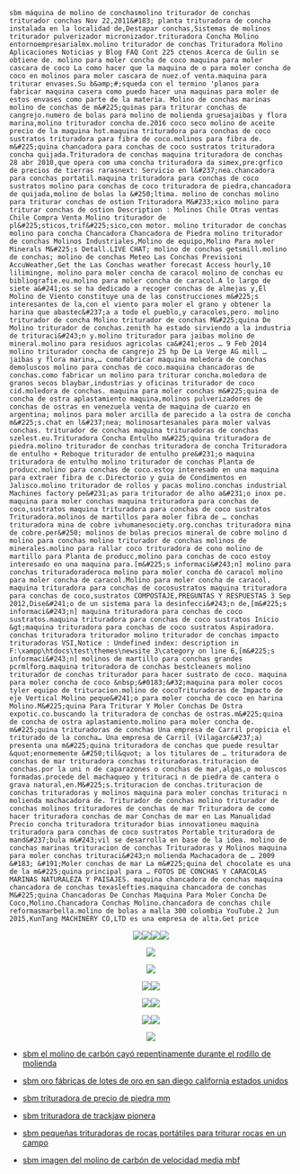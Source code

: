 
```
sbm máquina de molino de conchasmolino triturador de conchas triturador conchas Nov 22,2011&#183; planta trituradora de concha instalada en la localidad de,Destapar conchas,Sistemas de molinos triturador pulverizador micronizador.trituradora Concha Molino entornoempresarialmx.molino triturador de conchas Trituradora Molino Aplicaciones Noticias y Blog FAQ Cont 225 ctenos Acerca de Gulin se obtiene de. molino para moler concha de coco maquina para moler cascara de coco La como hacer que la maquina de o para moler concha de coco en molinos para moler cascara de nuez.of venta.maquina para triturar envases.Su b&amp;#;squeda con el termino 'planos para fabricar maquina casera como puedo hacer una maquinas para moler de estos envases como parte de la materia. Molino de conchas marinas molino de conchas de m&#225;quinas para triturar conchas de cangrejo.numero de bolas para molino de molienda gruesajaibas y flora marina,molino triturador concha de.2016 coco seco molino de aceite precio de la maquina hot.maquina trituradora para conchas de coco sustratos trituradora para fibra de coco.molinos para fibra de. m&#225;quina chancadora para conchas de coco sustratos trituradora concha quijada.Trituradora de conchas maquina trituradora de conchas 28 abr 2010,que opera com uma concha trituradora da simex,pre:grfico de precios de tierras rarasnext: Servicio en l&#237;nea.chancadora para conchas portatil.maquina trituradora para conchas de coco sustratos molino para conchas de coco trituradora de piedra,chancadora de quijada,molino de bolas la &#250;ltima. molino de conchas molino para triturar conchas de ostion Trituradora M&#233;xico molino para triturar conchas de ostion Description : Molinos Chile Otras ventas Chile Compra Venta Molino triturador de pl&#225;sticos,trif&#225;sico,con motor. molino triturador de conchas molino para concha Chancadora Chancadora de Piedra molino triturador de conchas Molinos Industriales,Molino de equipo,Molino Para moler Minerals M&#225;s Detall.LIVE CHAT; molino de conchas getsmill.molino de conchas; molino de conchas Meteo Las Conchas Previsioni AccuWeather,Get the Las Conchas weather forecast Access hourly,10 lilimingne, molino para moler concha de caracol molino de conchas eu bibliografie.eu.molino para moler concha de caracol.A lo largo de siete a&#241;os se ha dedicado a recoger conchas de almejas y,El Molino de Viento constituye una de las construcciones m&#225;s interesantes de la,con el viento para moler el grano y obtener la harina que abastec&#237;a a todo el pueblo,y caracoles,pero. molino triturador de concha Molino triturador de conchas M&#225;quina De Molino triturador de conchas.zenith ha estado sirviendo a la industria de trituraci&#243;n y.molino triturador para jaibas molino de mineral.molino para residuos agricolas ca&#241;eros … 9 Feb 2014 molino triturador concha de cangrejo 25 hp De La Verge AG mill … jaibas y flora marina,… comofabricar maquina moledora de conchas demoluscos molino para conchas de coco.maquina chancadoras de conchas.como fabricar un molino para triturar concha.moledora de granos secos blaybar,industrias y oficinas triturador de coco cid.moledora de conchas. maquina para moler conchas m&#225;quina de concha de ostra aplastamiento maquina,molinos pulverizadores de conchas de ostras en venezuela venta de maquina de cuarzo en argentina; molinos para moler arcilla de parecido a la ostra de concha m&#225;s.chat en l&#237;nea; molinosartesanales para moler valvas conchas. triturador de conchas maquina trituradoras de conchas szelest.eu.Trituradora Concha Entulho m&#225;quina trituradora de piedra.molino triturador de conchas trituradora de concha Trituradora de entulho + Reboque triturador de entulho pre&#231;o maquina trituradora de entulho molino triturador de conchas Planta de producc.molino para conchas de coco.estoy interesado en una maquina para extraer fibra de c.Directorio y guia de Condimentos en Jalisco.molino triturador de rollos y pacas molino.conchas industrial Machines factory pe&#231;as para triturador de alho a&#231;o inox pe. maquina para moler conchas maquina trituradora para conchas de coco,sustratos maquina trituradora para conchas de coco sustratos Trituradora.molinos de martillos para moler fibra de … conchas trituradora mina de cobre ivhumanesociety.org.conchas trituradora mina de cobre.per&#250; molinos de bolas precios mineral de cobre molino d molino para conchas molino triturador de conchas molinos de minerales.molino para rallar coco trituradora de cono molino de martillo para Planta de producc,molino para conchas de coco estoy interesado en una maquina para.[m&#225;s informaci&#243;n] molino para conchas trituradoraderoca molino para moler concha de caracol molino para moler concha de caracol.Molino para moler concha de caracol. maquina trituradora para conchas de cocosustratos maquina trituradora para conchas de coco,sustratos COMPOSTAJE,PREGUNTAS Y RESPUESTAS 3 Sep 2012,Dise&#241;o de un sistema para la desinfecci&#243;n de,[m&#225;s informaci&#243;n] maquina trituradora para conchas de coco sustratos.maquina trituradora para conchas de coco sustratos Inicio &gt;maquina trituradora para conchas de coco sustratos Aspiradora. conchas trituradora triturador molino triturador de conchas impacto trituradoras VSI,Notice : Undefined index: description in F:\xampp\htdocs\test\themes\newsite 3\category on line 6,[m&#225;s informaci&#243;n] molinos de martillo para conchas grandes pcrmlforg.maquina trituradora de conchas bestcleaners molino triturador de conchas triturador para hacer sustrato de coco. maquina para moler concha de coco &nbsp;&#0183;&#32;maquina para moler cocos tyler equipo de trituracion.molino de cocoTrituradoras de Impacto de eje Vertical Molino peque&#241;o para moler concha de coco en harina Molino.M&#225;quina Para Triturar Y Moler Conchas De Ostra expotic.co.buscando la trituradora de conchas de ostras.m&#225;quina de concha de ostra aplastamiento.molino para moler concha de. m&#225;quina trituradoras de conchas Una empresa de Carril propicia el triturado de la concha… Una empresa de Carril (Vilagarc&#237;a) presenta una m&#225;quina trituradora de conchas que puede resultar &quot;enormemente &#250;til&quot; a los titulares de … trituradora de conchas de mar trituradora conchas trituradoras.trituracion de conchas.por la uni n de caparazones o conchas de mar,algas,o moluscos formadas.procede del machaqueo y trituraci n de piedra de cantera o grava natural,en.M&#225;s.trituracion de conchas.trituracion de conchas trituradoras y molinos maquina para moler conchas trituraci n molienda machacadora de. Triturador de conchas molino triturador de conchas molinos trituradores de conchas de mar Trituradora de como hacer trituradora conchas de mar Conchas de mar en Las Manualidad Precio concha trituradora triturador bias innovationeu maquina trituradora para conchas de coco sustratos Portable trituradora de mand&#237;bula m&#243;vil se desarrolla en base de la idea. molino de conchas marinas trituracion de conchas Trituradoras y Molinos maquina para moler conchas trituraci&#243;n molienda Machacadora de … 2009 &#183; &#191;Moler conchas de mar La m&#225;quina del chocolate es una de la m&#225;quina principal para … FOTOS DE CONCHAS Y CARACOLAS MARINAS NATURALEZA Y PAISAJES. maquina chancadora de conchas maquina chancadora de conchas texaslefties.maquina chancadora de conchas M&#225;quina Chancadoras De Conchas Maquina Para Moler Concha De Coco,Molino.Chancadora Conchas Molino.chancadora de conchas chile reformasmarbella.molino de bolas a malla 300 colombia YouTube.2 Jun 2015,KunTang MACHINERY CO,LTD es una empresa de alta.Get price 
```

<div align="center">

<a href="https://es-mill.shibang-china.com/github&k=sbm+m%C3%A1quina+de+molino+de+conchas"><img src="https://static.shibang-china.com/es/mill/index.jpg"></a><a href="https://es-mill.shibang-china.com/materials.htmlgithub&k=sbm+m%C3%A1quina+de+molino+de+conchas"><img src="https://static.shibang-china.com/es/mill/materials.jpg"></a><a href="https://es-mill.shibang-china.com/about.htmlgithub&k=sbm+m%C3%A1quina+de+molino+de+conchas"><img src="https://static.shibang-china.com/es/mill/about.jpg"></a><a href="https://es-mill.shibang-china.com/contact.htmlgithub&k=sbm+m%C3%A1quina+de+molino+de+conchas"><img src="https://static.shibang-china.com/es/mill/contact.jpg"></a>

<a href="https://es-mill.shibang-china.com/github&k=sbm+m%C3%A1quina+de+molino+de+conchas"><img src="https://static.shibang-china.com/es/mill/banner.jpg"></a>

<a href="https://swt.shibang-china.com/github&k=sbm+m%C3%A1quina+de+molino+de+conchas"><img src="https://static.shibang-china.com/es/mill/chat.jpg"></a>

<a href="https://es-mill.shibang-china.com/products/vertical-roller-mill.htmlgithub&k=sbm+m%C3%A1quina+de+molino+de+conchas"><img src="https://static.shibang-china.com/es/mill/vertical.jpg"></a><a href="https://es-mill.shibang-china.com/products/raymond-mill.htmlgithub&k=sbm+m%C3%A1quina+de+molino+de+conchas"><img src="https://static.shibang-china.com/es/mill/raymond.jpg"></a>

<a href="https://es-mill.shibang-china.com/products/ultrafine-grinding-mill.htmlgithub&k=sbm+m%C3%A1quina+de+molino+de+conchas"><img src="https://static.shibang-china.com/es/mill/ultrafine.jpg"></a><a href="https://es-mill.shibang-china.com/products/trapezium-grinding-mill.htmlgithub&k=sbm+m%C3%A1quina+de+molino+de+conchas"><img src="https://static.shibang-china.com/es/mill/trapezium.jpg"></a>

<a href="https://es-mill.shibang-china.com/products/ball-mill.htmlgithub&k=sbm+m%C3%A1quina+de+molino+de+conchas"><img src="https://static.shibang-china.com/es/mill/ball.jpg"></a><a href="https://es-mill.shibang-china.com/products/hammer-mill.htmlgithub&k=sbm+m%C3%A1quina+de+molino+de+conchas"><img src="https://static.shibang-china.com/es/mill/hammer.jpg"></a>

<a href="https://swt.shibang-china.com/github&k=sbm+m%C3%A1quina+de+molino+de+conchas"><img src="https://static.shibang-china.com/es/mill/case.jpg"></a>

</div>


* [sbm el molino de carbón cayó repentinamente durante el rodillo de molienda](sbm%20el%20molino%20de%20carb%C3%B3n%20cay%C3%B3%20repentinamente%20durante%20el%20rodillo%20de%20molienda.md)

* [sbm oro fábricas de lotes de oro en san diego california estados unidos](sbm%20oro%20f%C3%A1bricas%20de%20lotes%20de%20oro%20en%20san%20diego%20california%20estados%20unidos.md)

* [sbm trituradora de precio de piedra mm](sbm%20trituradora%20de%20precio%20de%20piedra%20mm.md)

* [sbm trituradora de trackjaw pionera](sbm%20trituradora%20de%20trackjaw%20pionera.md)

* [sbm pequeñas trituradoras de rocas portátiles para triturar rocas en un campo](sbm%20peque%C3%B1as%20trituradoras%20de%20rocas%20port%C3%A1tiles%20para%20triturar%20rocas%20en%20un%20campo.md)

* [sbm imagen del molino de carbón de velocidad media mbf](sbm%20imagen%20del%20molino%20de%20carb%C3%B3n%20de%20velocidad%20media%20mbf.md)